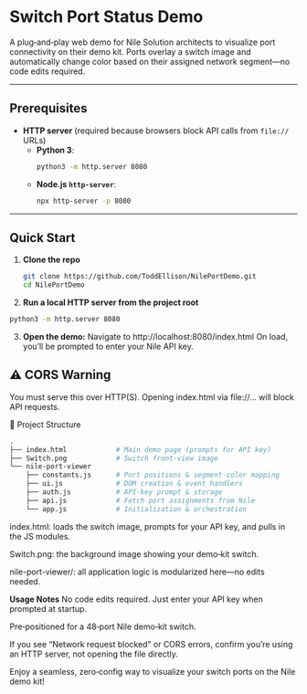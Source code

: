 # Switch Port Status Demo

A plug‑and‑play web demo for Nile Solution architects to visualize port connectivity on their demo kit. Ports overlay a switch image and automatically change color based on their assigned network segment—no code edits required.

---

## Prerequisites

- **HTTP server** (required because browsers block API calls from `file://` URLs)  
  - **Python 3**:  
    ```bash
    python3 -m http.server 8080
    ```  
  - **Node.js `http-server`**:  
    ```bash
    npx http-server -p 8080
    ```

---

## Quick Start

1. **Clone the repo**  
   ```bash
   git clone https://github.com/ToddEllison/NilePortDemo.git
   cd NilePortDemo

2. **Run a local HTTP server from the project root**
  ```bash
  python3 -m http.server 8080
  ```

3. **Open the demo:**
Navigate to http://localhost:8080/index.html
On load, you’ll be prompted to enter your Nile API key.

## ⚠️ CORS Warning
You must serve this over HTTP(S). Opening index.html via file://… will block API requests.

📂 Project Structure
```bash
.
├── index.html            # Main demo page (prompts for API key)
├── Switch.png            # Switch front‑view image
└── nile-port-viewer
    ├── constants.js      # Port positions & segment‑color mapping
    ├── ui.js             # DOM creation & event handlers
    ├── auth.js           # API‑key prompt & storage
    ├── api.js            # Fetch port assignments from Nile
    └── app.js            # Initialization & orchestration
```
index.html: loads the switch image, prompts for your API key, and pulls in the JS modules.

Switch.png: the background image showing your demo‑kit switch.

nile-port-viewer/: all application logic is modularized here—no edits needed.

**Usage Notes**
No code edits required. Just enter your API key when prompted at startup.

Pre‑positioned for a 48‑port Nile demo‑kit switch.

If you see “Network request blocked” or CORS errors, confirm you’re using an HTTP server, not opening the file directly.

Enjoy a seamless, zero‑config way to visualize your switch ports on the Nile demo kit!
